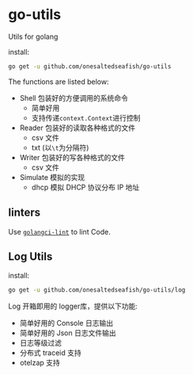 # go-utils

Utils for golang

install:

```bash
go get -u github.com/onesaltedseafish/go-utils
```

The functions are listed below:

- Shell 包装好的方便调用的系统命令
  - 简单好用
  - 支持传递`context.Context`进行控制
- Reader 包装好的读取各种格式的文件
  - csv 文件
  - txt (以`\t`为分隔符)
- Writer 包装好的写各种格式的文件
  - csv 文件
- Simulate 模拟的实现
  - dhcp 模拟 DHCP 协议分布 IP 地址

## linters

Use [`golangci-lint`](https://golangci-lint.run/) to lint Code.

## Log Utils

install:

```bash
go get -u github.com/onesaltedseafish/go-utils/log
```

Log 开箱即用的 logger库，提供以下功能:

- 简单好用的 Console 日志输出
- 简单好用的 Json 日志文件输出
- 日志等级过滤
- 分布式 traceid 支持
- otelzap 支持
